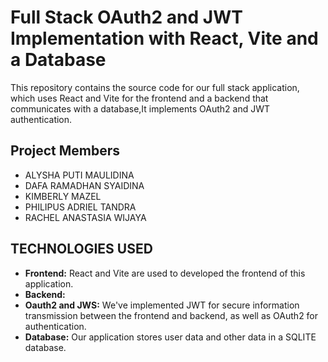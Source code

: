 # Full Stack OAuth2 and JWT Implementation with React, Vite and a Database

This repository contains the source code for our full stack application, which uses React and Vite for the frontend and a backend that communicates with a database,It implements OAuth2 and JWT authentication. 

## Project Members
* ALYSHA PUTI MAULIDINA
* DAFA RAMADHAN SYAIDINA
* KIMBERLY MAZEL
* PHILIPUS ADRIEL TANDRA
* RACHEL ANASTASIA WIJAYA

## TECHNOLOGIES USED
* **Frontend:** React and Vite are used to developed the frontend of this application.
* **Backend:** 
* **Oauth2 and JWS:** We've implemented JWT for secure information transmission between the frontend and backend, as well as OAuth2 for authentication.
* **Database:**  Our application stores user data and other data in a SQLITE database.

